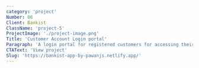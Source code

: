 ```yaml
---
category: 'project'
Number: 06
Client: Bankist
ClassName: 'project-5'
ProjectImage: './project-image.png'
Title: 'Customer Account Login portal'
Paragraph: 'A login portal for registered customers for accessing their account details and sending receiving money.​'
CTAText: 'View project'
Slug: 'https://bankist-app-by-pawanjs.netlify.app/'
---
```


